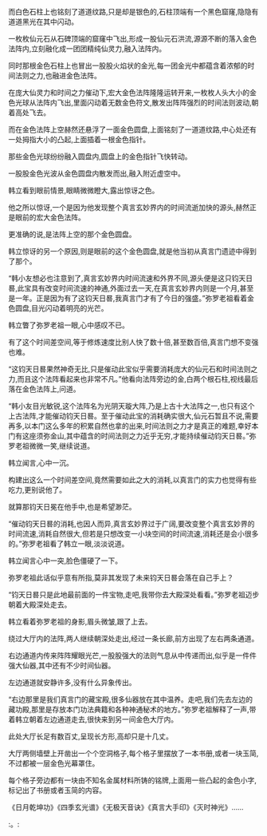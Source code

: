 
而白色石柱上也铭刻了道道纹路,只是却是银色的,石柱顶端有一个黑色窟窿,隐隐有道道黑光在其中闪动。

一枚枚仙元石从石碑顶端的窟窿中飞出,形成一股仙元石洪流,源源不断的落入金色法阵内,立刻融化成一团团精纯仙灵力,融入法阵内。

同时那根金色石柱上也冒出一股股火焰状的金光,每一团金光中都蕴含着浓郁的时间法则之力,也融进金色法阵。

在庞大仙灵力和时间之力催动下,宏大金色法阵隆隆运转开来,一枚枚人头大小的金色光球从法阵内飞出,里面闪动着无数金色符文,散发出阵阵强烈的时间法则波动,朝着高处飞去。

而在金色法阵上空赫然还悬浮了一面金色圆盘,上面铭刻了一道道纹路,中心处还有一处拇指大小的凸起,上面插着一根金色指针。

那些金色光球纷纷融入圆盘内,圆盘上的金色指针飞快转动。

一股股金色光波从金色圆盘内散发而出,融入附近虚空中。

韩立看到眼前情景,眼睛微微瞪大,露出惊讶之色。

他之所以惊讶,一个是因为他发现整个真言玄妙界内的时间流逝加快的源头,赫然正是眼前的宏大金色法阵。

更准确的说,是法阵上空的那个金色圆盘。

韩立惊讶的另一个原因,则是眼前的这个金色圆盘,就是他当初从真言门遗迹中得到了那个。

“韩小友想必也注意到了,真言玄妙界内时间流速和外界不同,源头便是这只钧天日晷,此宝具有改变时间流速的神通,外面过去一天,在真言玄妙界内则是一个月,甚至是一年。正是因为有了这钧天日晷,我真言门才有了今日的强盛。”弥罗老祖看着金色圆盘,目光闪动着明亮的光芒。

韩立瞥了弥罗老祖一眼,心中感叹不已。

有了这个时间差空间,等于修炼速度比别人快了数十倍,甚至数百倍,真言门想不变强也难。

“这钧天日晷果然神奇无比,只是催动此宝似乎需要消耗庞大的仙元石和时间法则之力,而且这个法阵看起来也非常不凡。”他看向法阵旁边的金,白两个根石柱,视线最后落在金色法阵上,问道。

“韩小友目光敏锐,这个法阵名为光阴天璇大阵,乃是上古十大法阵之一,也只有这个上古法阵,才能催动钧天日晷。至于催动此宝的消耗确实很大,仙元石暂且不说,需要再多,以本门这么多年的积累自然也拿的出来,时间法则之力才是真正的难题,幸好本门有这座须弥金山,其中蕴含的时间法则之力近乎无穷,才能持续催动钧天日晷。”弥罗老祖微微一笑,继续说道。

韩立闻言,心中一沉。

构建出这么一个时间差空间,竟然需要如此之大的消耗,以真言门的实力也觉得有些吃力,更别说他了。

就算那钧天日冕在他手中,也是希望渺茫。

“催动钧天日晷的消耗,也因人而异,真言玄妙界过于广阔,要改变整个真言玄妙界的时间流速,消耗自然很大,但若是只想改变一小块空间的时间流速,消耗还是会小很多的。”弥罗老祖看了韩立一眼,淡淡说道。

韩立闻言心中一突,脸色僵硬了一下。

弥罗老祖此话似乎意有所指,莫非其发现了未来钧天日晷会落在自己手上？

“钧天日晷只是此地最前面的一件宝物,走吧,我带你去大殿深处看看。”弥罗老祖迈步朝着大殿深处走去。

韩立看着弥罗老祖的身影,眉头微皱,跟了上去。

绕过大厅内的法阵,两人继续朝深处走出,经过一条长廊,前方出现了左右两条通道。

右边通道内传来阵阵耀眼光芒,一股股强大的法则气息从中传递而出,似乎是一件件强大仙器,其中还有不少时间仙器。

左边通道就安静许多,没有什么异象传出。

“右边那里是我们真言门的藏宝殿,很多仙器放在其中温养。走吧,我们先去左边的藏功殿,那里是存放本门功法典籍和各种神通秘术的地方。”弥罗老祖解释了一声,带着韩立朝着左边通道走去,很快来到另一间金色大厅内。

此处大厅长足有数百丈,呈现长方形,高却只是十几丈。

大厅两侧墙壁上开凿出一个个空洞格子,每个格子里摆放了一本书册,或者一块玉简,不过都被一层金色光幕罩住。

每个格子旁边都有一块由不知名金属材料所铸的铭牌,上面用一些凸起的金色小字,标记出了书册或者玉简的内容。

《日月乾坤功》《四季玄光谱》《无极天音诀》《真言大手印》《灭时神光》……

:。: